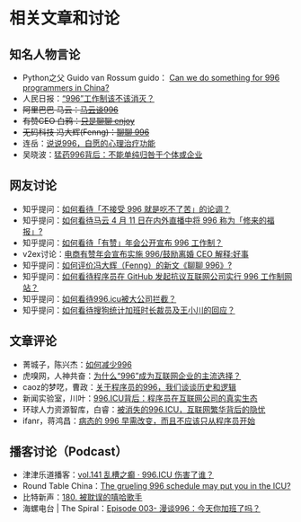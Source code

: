 # 相关文章和讨论

## 知名人物言论

- Python之父 Guido van Rossum
guido：
[Can we do something for 996 programmers in China?](https://discuss.python.org/t/can-we-do-something-for-996-programmers-in-china/1119)
- 人民日报：[“996”工作制该不该消灭？](http://t.people.com.cn/discussD.action?topicId=8160)
- ~~阿里巴巴 马云：[马云谈996](https://mp.weixin.qq.com/s/oc0NugBjpsn1_mBtbib2Lg)~~
- ~~有赞CEO 白鸦：[只是聊聊 enjoy](https://mp.weixin.qq.com/s/n13Xbu0HpJaNGW0gYMbpYw)~~
- ~~无码科技 冯大辉(Fenng)：[聊聊 996](https://mp.weixin.qq.com/s/Jnt8wM-oCVQppfztxB_KEQ)~~
- 连岳：[说说996，自愿的心理治疗功能](https://mp.weixin.qq.com/s?__biz=MjM5NDU0Mjk2MQ%3D%3D&mid=2651633063&idx=1&sn=179e1809e659e92f263d0f7ef4048807)
- 吴晓波：[猛药996背后：不能单纯归咎于个体或企业](http://tech.sina.com.cn/csj/2019-04-12/doc-ihvhiewr5126008.shtml)

## 网友讨论

- 知乎提问：[如何看待「不接受 996 就是吃不了苦」的论调？](https://www.zhihu.com/question/66480166/answer/645286662)
- 知乎提问：[如何看待马云 4 月 11 日在内外直播中将 996 称为「修来的福报」?](https://www.zhihu.com/question/319774219)
- 知乎提问：[如何看待「有赞」年会公开宣布 996 工作制？](https://www.zhihu.com/question/309428750)
- v2ex讨论：[电商有赞年会宣布实施 996/鼓励离婚 CEO 解释:好事](https://www.v2ex.com/t/531475)
- 知乎提问：[如何评价冯大辉（Fenng）的新文《聊聊 996》?](https://www.zhihu.com/question/318572705)
- 知乎提问：[如何看待程序员在 GitHub 发起抗议互联网公司实行 996 工作制网站？](https://www.zhihu.com/question/317722302)
- 知乎提问：[如何看待996.icu被大公司拦截？](https://www.zhihu.com/question/318459753)
- 知乎提问：[如何看待搜狗统计加班时长裁员及王小川的回应？](https://www.zhihu.com/question/318791258)

## 文章评论

- 菁城子，陈兴杰：[如何减少996](https://mp.weixin.qq.com/s?__biz=MjM5ODc2ODA0Mg%3D%3D&mid=2653091740&idx=1&sn=fe5804a4bda3a98f9f6f956a8ede8626)
- 虎嗅网，人神共奋：[为什么“996”成为互联网企业的主流选择？](https://www.huxiu.com/article/292377.html)
- caoz的梦呓，曹政：[关于程序员的996，我们谈谈历史和逻辑](https://mp.weixin.qq.com/s/Gz5rBTpMdFkNZUZKlV7D4Q)
- 新闻实验室，川叶：[996.ICU背后：程序员在互联网公司的真实生态](https://mp.weixin.qq.com/s?__biz=MjM5NDEwNjQ0MQ%3D%3D&mid=2654281959&idx=1&sn=19105a25ac2c7caa32051333b7d754cf)
- 环球人力资源智库，白睿：[被消失的996.ICU，互联网繁华背后的隐忧](https://cj.sina.com.cn/articles/view/2205892054/837b3dd601900g6bq)
- ifanr，蒋鸿昌：[病态的 996 早需改变，而且不应该只从程序员开始](https://www.ifanr.com/1195365)

## 播客讨论（Podcast）

- 津津乐道播客：[vol.141 乱槽之癫 · 996.ICU 伤害了谁？](https://jinjinledao.org/?p=900)
- Round Table China：[The grueling 996 schedule may put you in the ICU?](https://podcasts.apple.com/cn/podcast/the-grueling-996-schedule-may-put-you-in-the-icu/id793040690?i=1000434658970)
- 比特新声：[180. 被耽误的嘻哈歌手](https://bitvoice.banlan.show/episodes/180)
- 海螺电台 | The Spiral：[Episode 003- 漫谈996：今天你加班了吗？](http://thespiral.fm/episodes/3)
